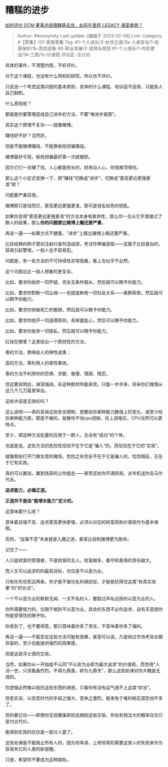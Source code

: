 # 糟糕的进步
[如何评价 DCM 董事总经理魏萌去世，此前在里程 LEGACY 课室晕倒？](https://www.zhihu.com/question/480375056/answer/2878163521)

> Author: #Anonymity
> Last update: [编辑于 2023-02-06]
> Link:
> Category: #【答集】/01-家族答集
> Tag: #1-个人成长/3-处世之道/3a-人身安全/1-自我保护/1b-危险迹象 #4-职业发展/2-选择与规划 #1-个人成长/1-内在建设/1A-三观/1c-价值观
> 评论区:
> 泛讨论:

具体的事件，不清楚内情，不好评价。

对于这个课程，也没有什么特别的研究，所以也不评价。

只说说一个考虑这类问题的基本原则，具体的什么课程、培训适不适用，只能各人自己斟酌。

什么原则呢？

那就是你要管理造成自己进步的方法，不要“唯进步是图”。

其实这个原理不复杂——就像赌博。

赚钱好不好？当然好。

但是不能赌博赚钱，不能靠偷抢拐骗赚钱。

赌博最好亏钱，偷抢拐骗最好第一次就被抓。

因为它们一旦赚了钱，人心都是肉长的，财帛动人心，你很难顶得住。

那么这个小定式变换一下，把“赚钱”切换成“进步”，切换成“更高更远更强更准”呢？

问题要严重百倍。

赌博那只是钱而已，更高更远更强更准，那可是钱名权色的钥匙。

如果你变得“更高更远更强更准”的方法本身有致命性，那么你一旦从它手里接过了醉人的结果，那么**你的问题要比赌博上瘾还要严重**。

再说一遍——如果方式不健康，“进步”上瘾比赌博上瘾还要严重。

比较经典的例子譬如注射兴奋剂混成绩，考试作弊骗录取——这属于比较直白的、容易引起警惕，一般人也不容易犯。

问题是，有一些方法的不可持续性非常隐蔽，看上去似乎不必然。

这个问题远比一般人想象的更复杂。

比如，要求你抛弃一切怀疑，完全无条件服从，然后就可以赐予你能力。

比如，要求你割断一切尘缘——也就是断绝一切社会关系——离群索居，然后就可以赐予你能力。

比如，要求你突破死亡的极限，然后就可以赐予你能力。

比如，要求你抛开一切道德原则，丢掉羞耻心，然后可以赐予你能力。

比如，要求你放弃一切隐私，然后就可以赐予你能力。

红线在哪里？这里给出一个原则性的方法。

善的方法，靠唤起人的神性成事；

恶的方法，靠利用人的兽性奏效。

善的方法不利用你的恐惧、贪婪、傲慢、懦弱、残忍。

但这要说明白，渊深海阔，非这种题材所能承受。只能一步步来，将来你们慢慢从这几千几万篇里体会。

这些许诺是无效的吗？

这么说吧——真的丢掉这些安全限制，想要给你某种能力数值上的变化、或至少给你某种能力感，那是不难的。就像你不怕cpu烧掉，往上调电压，CPU当然可以更快点。

至少，把这种方法批量的应用于一群人，总会有“成功”的个体。

也就是说，这些方法的危险性恰恰不在于它是“骗人”的，而恰恰在于它的“实效”。

就像那些打开门做生意的赌场，危险之处完全不在于它是骗人的，恰恰相反，正在于它有实效。

真的可以赢钱，赢到钱真的让你提走——甚至还给你开酒庆祝、派专机送你去马尔代夫。

**追求能力，必循正道。**

**正道并不是由“能增长能力”定义的。**

这意味着什么呢？

意味着自强不息、追求更高更快更强，必须以对应的财富观和价值观作为基本保障。

否则，“自强不息”本身就是入魔之道，甚至比投机赌博更为致命。

记住了——

人只是财富的管理者，不是财富的主人。财富越多，看守和善用的责任越大。

而人生可以追求的的最高目标，仅仅是不以恶为业。

只有你先咬死这两条，你才能不被功名利禄奴役，才能抵抗得住这类“有真实效果”的“好办法”。

一个不以恶为业的默默无闻、一文不名的人，要胜过声名远扬的以恶为业的人。

你所需要努力的，仅限于做到不以恶为业，其余的东西不必你追求，自有天意按你所能受得住的赐予你。

你拿到了，也不要得意，那只意味着你多了责任，不意味着你多了福利。

再说一遍——不能否定这些方法可能有效果，甚至可以说，凡是经过市场考验长期存留的，至少也能提供强烈的效果感。

但是这是浮士德的交易。

当然，如果你从一开始就不认同“不以恶为业即为最大追求”的价值观，而觉得“人活一世，只求轰轰烈烈，不得九鼎食，即为九鼎烹”，那么这些劝谏对你大概是无效的。

你逻辑必然难以抵抗这些东西的诱惑，只看你有没有运气遇不上这类“妙法”。

但老实说，以信息时代的手段之强大、竞争之激烈，能幸免于难的桃花源恐怕不多了。

但你要记住——即使你无视健康原则去拥抱这些交易，你也有相当大的概率仅仅只是付出代价。

能得到实效的仅仅是一部分人罢了。

这些劝谏是不能阻止所有人的，因为坦率讲，上帝恒常的需要这类人的失败来作为容易失忆的人类的新提醒。

只是，希望你不要成为这种路标。
